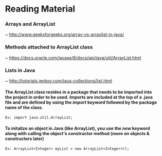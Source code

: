 # Reading Material

### Arrays and ArrayList 
~ http://www.geeksforgeeks.org/array-vs-arraylist-in-java/ 
### Methods attached to ArrayList class 
~ https://docs.oracle.com/javase/8/docs/api/java/util/ArrayList.html
### Lists in Java
~ http://tutorials.jenkov.com/java-collections/list.html

#### The ArrayList class resides in a package that needs to be imported into the project in order to be used. Imports are included at the top of a .java file and are defined by using the _import_ keyword followed by the package name of the class.
```
Ex: import java.util.ArrayList;
```

#### To initalize an object in Java (like ArrayList), you use the _new_ keyword along with calling the object's constructor method (more on objects & constructors later)
```
Ex: ArrayList<Integer> myList = new ArrayList<Integer>();
```
